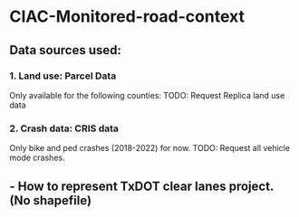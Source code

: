 # CIAC-Monitored-road-context



## Data sources used:
### 1. Land use: Parcel Data
   Only available for the following counties:
   TODO: Request Replica land use data
### 2. Crash data: CRIS data
   Only bike and ped crashes (2018-2022) for now.
   TODO: Request all vehicle mode crashes.
## - How to represent TxDOT clear lanes project. (No shapefile)
